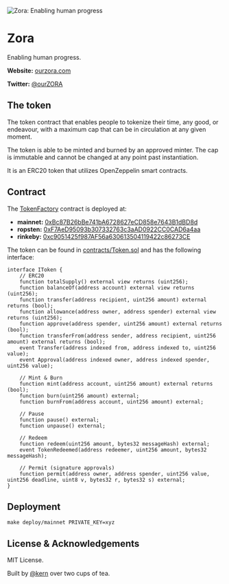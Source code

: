 ![Zora: Enabling human progress](https://repository-images.githubusercontent.com/235217500/430f2080-4216-11ea-8468-de88ae01d1f8)

# Zora

Enabling human progress.

**Website:** [ourzora.com](ourzora.com)

**Twitter:** [@ourZORA](twitter.com/ourZORA)

## The token

The token contract that enables people to tokenize their time, any good, or endeavour, with a maximum cap that can be in circulation at any given moment.

The token is able to be minted and burned by an approved minter. The cap is immutable and cannot be changed at any point past instantiation. 

It is an ERC20 token that utilizes OpenZeppelin smart contracts.

## Contract

The [TokenFactory](contracts/TokenFactory.sol) contract is deployed at:

* **mainnet:** [0xBc87B26bBe741bA6728627eCD858e7643B1dBD8d](https://etherscan.io/address/0xBc87B26bBe741bA6728627eCD858e7643B1dBD8d#writeContract)
* **ropsten:** [0xF7AeD95093b307332763c3aAD0922CC0CAD6a4aa](https://ropsten.etherscan.io/address/0xF7AeD95093b307332763c3aAD0922CC0CAD6a4aa#writeContract)
* **rinkeby:** [0xc9051425f987AF56a630613504119422c86273CE](https://rinkeby.etherscan.io/address/0xc9051425f987af56a630613504119422c86273ce#writeContract)


The token can be found in [contracts/Token.sol](contracts/Token.sol) and has the following interface:

```solidity
interface IToken {
    // ERC20
    function totalSupply() external view returns (uint256);
    function balanceOf(address account) external view returns (uint256);
    function transfer(address recipient, uint256 amount) external returns (bool);
    function allowance(address owner, address spender) external view returns (uint256);
    function approve(address spender, uint256 amount) external returns (bool);
    function transferFrom(address sender, address recipient, uint256 amount) external returns (bool);
    event Transfer(address indexed from, address indexed to, uint256 value);
    event Approval(address indexed owner, address indexed spender, uint256 value);

    // Mint & Burn
    function mint(address account, uint256 amount) external returns (bool);
    function burn(uint256 amount) external;
    function burnFrom(address account, uint256 amount) external;

    // Pause
    function pause() external;
    function unpause() external;

    // Redeem
    function redeem(uint256 amount, bytes32 messageHash) external;
    event TokenRedeemed(address redeemer, uint256 amount, bytes32 messageHash);

    // Permit (signature approvals)
    function permit(address owner, address spender, uint256 value, uint256 deadline, uint8 v, bytes32 r, bytes32 s) external;
}
```

## Deployment

```
make deploy/mainnet PRIVATE_KEY=xyz
```


## License & Acknowledgements

MIT License.

Built by [@kern](https://github.com/kern) over two cups of tea.
